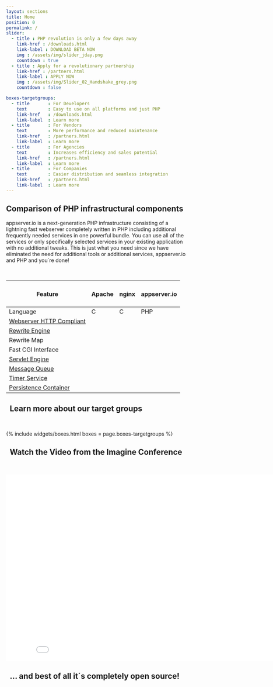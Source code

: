 ```yaml
---
layout: sections
title: Home
position: 0
permalink: /
slider:
  - title : PHP revolution is only a few days away
    link-href : /downloads.html
    link-label : DOWNLOAD BETA NOW
    img : /assets/img/slider_jday.png
    countdown : true
  - title : Apply for a revolutionary partnership 
    link-href : /partners.html
    link-label : APPLY NOW
    img : /assets/img/Slider_02_Handshake_grey.png
    countdown : false

boxes-targetgroups:
  - title       : For Developers
    text        : Easy to use on all platforms and just PHP
    link-href   : /downloads.html
    link-label  : Learn more
  - title       : For Vendors
    text        : More performance and reduced maintenance
    link-href   : /partners.html
    link-label  : Learn more
  - title       : For Agencies
    text        : Increases efficiency and sales potential
    link-href   : /partners.html
    link-label  : Learn more
  - title       : For Companies
    text        : Easier distribution and seamless integration
    link-href   : /partners.html
    link-label  : Learn more
---
```


<section>
<div class="container">

<h1><i class="fa fa-cubes"></i> Comparison of PHP infrastructural components</h1>
appserver.io is a next-generation PHP infrastructure consisting of a lightning fast webserver completely
written in PHP including additional frequently needed services in one powerful bundle. You can use all of
the services or only specifically selected services in your existing application with no additional tweaks.
This is just what you need since we have eliminated the need for additional tools or additional services,
appserver.io and PHP and you´re done!

<p><br/></p>

<div class="bs-example" data-example-id="simple-table">
  <table class="table">
      <thead>
          <tr>
              <th class="col-md-3"><h4>Feature</h4></th>
              <th class="col-md-3 text-center"><h4>Apache</h4></th>
              <th class="col-md-3 text-center"><h4>nginx</h4></th>
              <th class="col-md-3 text-center"><h4>appserver.io</h4></th>
          </tr>
      </thead>
      <tbody>
          <tr>
              <td>Language</td>
              <td class="text-center">C</td>
              <td class="text-center">C</td>
              <td class="text-center">PHP</td>
          </tr>
          <tr>
              <td><a href="{{ "/products/features/webserver.html" | prepend: site.baseurl }}">Webserver HTTP Compliant <i class="icon-ci fa fa-info-circle"></i></a></td>
              <td class="text-center"><i class="icon-ok fa fa-2x fa-check-square-o"></i></td>
              <td class="text-center"><i class="icon-ok fa fa-2x fa-check-square-o"></i></td>
              <td class="text-center"><i class="icon-ok fa fa-2x fa-check-square-o"></i></td>
          </tr>
          <tr>
          <td><a href="{{ "/products/features/rewrite-engine.html" | prepend: site.baseurl }}">Rewrite Engine <i class="icon-ci fa fa-info-circle"></i></a></td>
              <td class="text-center"><i class="icon-ok fa fa-2x fa-check-square-o"></i></td>
              <td class="text-center"><i class="icon-ok fa fa-2x fa-check-square-o"></i></td>
              <td class="text-center"><i class="icon-ok fa fa-2x fa-check-square-o"></i></td>
          </tr>
          <tr>
          <td>Rewrite Map</td>
              <td class="text-center"><i class="icon-ok fa fa-2x fa-check-square-o"></td>
              <td class="text-center"><i class="icon-ok fa fa-2x fa-check-square-o"></i></td>
              <td class="text-center"><i class="icon-ok fa fa-2x fa-check-square-o"></i></td>
          </tr>
          <tr>
              <td>Fast CGI Interface</td>
              <td class="text-center"><i class="icon-ok fa fa-2x fa-check-square-o"></i></td>
              <td class="text-center"><i class="icon-ok fa fa-2x fa-check-square-o"></i></td>
              <td class="text-center"><i class="icon-ok fa fa-2x fa-check-square-o"></i></td>
          </tr>
          <tr>
          <td><a href="{{ "/products/features/servlet-engine.html" | prepend: site.baseurl }}">Servlet Engine <i class="icon-ci fa fa-info-circle"></i></a></td>
              <td class="text-center"><i class="icon-nok fa fa-2x fa-minus-square"></i></td>
              <td class="text-center"><i class="icon-nok fa fa-2x fa-minus-square"></i></td>
              <td class="text-center"><i class="icon-ok fa fa-2x fa-check-square-o"></i></td>
          </tr>
          <tr>
          <td><a href="{{ "/products/features/message-queue.html" | prepend: site.baseurl }}">Message Queue <i class="icon-ci fa fa-info-circle"></i></a></td>
              <td class="text-center"><i class="icon-nok fa fa-2x fa-minus-square"></i></td>
              <td class="text-center"><i class="icon-nok fa fa-2x fa-minus-square"></i></td>
              <td class="text-center"><i class="icon-ok fa fa-2x fa-check-square-o"></i></td>
          </tr>
          <tr>
          <td><a href="{{ "/products/features/timer-service.html" | prepend: site.baseurl }}">Timer Service <i class="icon-ci fa fa-info-circle"></i></a></td>
              <td class="text-center"><i class="icon-nok fa fa-2x fa-minus-square"></i></td>
              <td class="text-center"><i class="icon-nok fa fa-2x fa-minus-square"></i></td>
              <td class="text-center"><i class="icon-ok fa fa-2x fa-check-square-o"></i></td>
          </tr>
          <tr>
          <td><a href="{{ "/products/features/persistence-container.html" | prepend: site.baseurl }}">Persistence Container <i class="icon-ci fa fa-info-circle"></i></a></td>
              <td class="text-center"><i class="icon-nok fa fa-2x fa-minus-square"></i></td>
              <td class="text-center"><i class="icon-nok fa fa-2x fa-minus-square"></i></td>
              <td class="text-center"><i class="icon-ok fa fa-2x fa-check-square-o"></i></td>
          </tr>

</tbody>
</table>
</div>
</div>
</section>

<section class="grey text-center">
    <div class="container">
        <h2><i class="fa fa-dot-circle-o"></i>&nbsp;&nbsp;Learn more about our target groups</h2>
        <p><br/></p>
        {% include widgets/boxes.html boxes = page.boxes-targetgroups %}
    </div>
</section>

<section class="text-center">
    <div class="container">
        <h2><i class="fa fa-video-camera"></i>&nbsp;&nbsp;Watch the Video from the Imagine Conference</h2>
        <p><br/></p>
        <div class="elastic-video">
            <iframe width="854" height="510" src="//www.youtube.com/embed/D5rkJ1bznKo#t=10" frameborder="0" allowfullscreen></iframe>
        </div>
    </div>
</section>

<!--
## <i class="fa fa-hand-o-right"></i> Lightning speed is only one part of the benefits of appserver.io...
<p><br/></p>
<div class="row">
    <div class="col-md-6">With the appserver.io plattform an increase in performance of your application is not to far away. If you use the services the infrastructure is offering a tremendous boost is absolutely possible and it comes along with an improvement for different parts of your software. 
    <p><br/></p>
    <a class="btn btn-info btn-lg"
                   href="{{ "/products/features.html" | prepend: site.baseurl }}">
                    <i class="fa fa-bars"></i>&nbsp;&nbsp;learn more about the possibilies
                </a>

    </div>
    <div class="col-md-6"><img class="img-responsive img-hover" src="http://placehold.it/700x400" alt="">     </div>
</div>
<p><br/></p>
-->

<section class="black text-center">
    <div class="container">
        <h2><i class="fa fa-arrow-right"></i>&nbsp;&nbsp;... and best of all it´s completely open source!</h2>
    </div>
</section>
